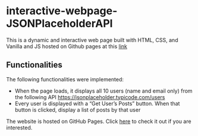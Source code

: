 # interactive-webpage-JSONPlaceholderAPI

This is a dynamic and interactive web page built with HTML, CSS, and Vanilla and JS hosted on Github pages at this [link](https://alain-kubwayo.github.io/interactive-webpage-JSONPlaceholderAPI/)

## Functionalities

The following functionalities were implemented: 

* When the page loads, it displays all 10 users (name and email only) from the following API 
https://jsonplaceholder.typicode.com/users 
* Every user is displayed with a “Get User’s Posts” button. When that button is clicked, display a list of posts by that user 

The website is hosted on GitHub Pages. Click [here](https://alain-kubwayo.github.io/interactive-webpage-JSONPlaceholderAPI/) to check it out if you are interested. 
